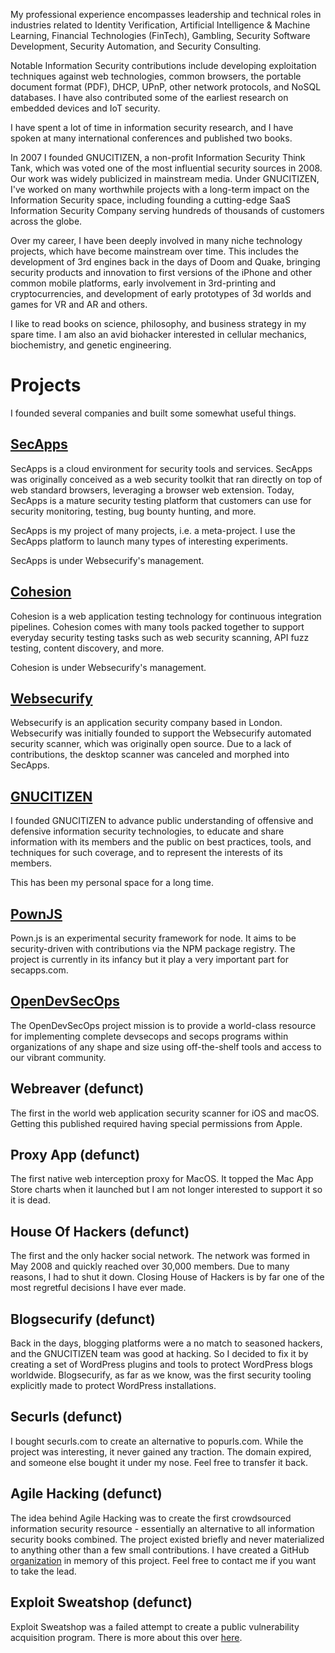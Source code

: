My professional experience encompasses leadership and technical roles in industries related to Identity Verification, Artificial Intelligence & Machine Learning, Financial Technologies (FinTech), Gambling, Security Software Development, Security Automation, and Security Consulting.

Notable Information Security contributions include developing exploitation techniques against web technologies, common browsers, the portable document format (PDF), DHCP, UPnP, other network protocols, and NoSQL databases. I have also contributed some of the earliest research on embedded devices and IoT security.

I have spent a lot of time in information security research, and I have spoken at many international conferences and published two books.

In 2007 I founded GNUCITIZEN, a non-profit Information Security Think Tank, which was voted one of the most influential security sources in 2008. Our work was widely publicized in mainstream media. Under GNUCITIZEN, I've worked on many worthwhile projects with a long-term impact on the Information Security space, including founding a cutting-edge SaaS Information Security Company serving hundreds of thousands of customers across the globe.

Over my career, I have been deeply involved in many niche technology projects, which have become mainstream over time. This includes the development of 3rd engines back in the days of Doom and Quake, bringing security products and innovation to first versions of the iPhone and other common mobile platforms, early involvement in 3rd-printing and cryptocurrencies, and development of early prototypes of 3d worlds and games for VR and AR and others.

I like to read books on science, philosophy, and business strategy in my spare time. I am also an avid biohacker interested in cellular mechanics,  biochemistry, and genetic engineering.

# Projects

I founded several companies and built some somewhat useful things.

## [SecApps](https://secapps.com)

SecApps is a cloud environment for security tools and services. SecApps was originally conceived as a web security toolkit that ran directly on top of web standard browsers, leveraging a browser web extension. Today, SecApps is a mature security testing platform that customers can use for security monitoring, testing, bug bounty hunting, and more.

SecApps is my project of many projects, i.e. a meta-project. I use the SecApps platform to launch many types of interesting experiments.

SecApps is under Websecurify's management.

## [Cohesion](https://cohesion.sh)

Cohesion is a web application testing technology for continuous integration pipelines. Cohesion comes with many tools packed together to support everyday security testing tasks such as web security scanning, API fuzz testing, content discovery, and more.

Cohesion is under Websecurify's management.

## [Websecurify](https://websecurify.com)

Websecurify is an application security company based in London. Websecurify was initially founded to support the Websecurify automated security scanner, which was originally open source. Due to a lack of contributions, the desktop scanner was canceled and morphed into SecApps.

## [GNUCITIZEN](https://gnucitizen.org)

I founded GNUCITIZEN to advance public understanding of offensive and defensive information security technologies, to educate and share information with its members and the public on best practices, tools, and techniques for such coverage, and to represent the interests of its members.

This has been my personal space for a long time.

## [PownJS](https://pownjs.com)

Pown.js is an experimental security framework for node. It aims to be security-driven with contributions via the NPM package registry. The project is currently in its infancy but it play a very important part for secapps.com.

## [OpenDevSecOps](https://opendevsecops.org)

The OpenDevSecOps project mission is to provide a world-class resource for implementing complete devsecops and secops programs within organizations of any shape and size using off-the-shelf tools and access to our vibrant community.

## Webreaver (defunct)

The first in the world web application security scanner for iOS and macOS. Getting this published required having special permissions from Apple.

## Proxy App (defunct)

The first native web interception proxy for MacOS. It topped the Mac App Store charts when it launched but I am not longer interested to support it so it is dead.

## House Of Hackers (defunct)

The first and the only hacker social network. The network was formed in May 2008 and quickly reached over 30,000 members. Due to many reasons, I had to shut it down. Closing House of Hackers is by far one of the most regretful decisions I have ever made.

## Blogsecurify (defunct)

Back in the days, blogging platforms were a no match to seasoned hackers, and the GNUCITIZEN team was good at hacking. So I decided to fix it by creating a set of WordPress plugins and tools to protect WordPress blogs worldwide. Blogsecurify, as far as we know, was the first security tooling explicitly made to protect WordPress installations.

## Securls (defunct)

I bought securls.com to create an alternative to popurls.com. While the project was interesting, it never gained any traction. The domain expired, and someone else bought it under my nose. Feel free to transfer it back.

## Agile Hacking (defunct)

The idea behind Agile Hacking was to create the first crowdsourced information security resource - essentially an alternative to all information security books combined. The project existed briefly and never materialized to anything other than a few small contributions. I have created a GitHub [organization](https://github.com/agilehacking) in memory of this project. Feel free to contact me if you want to take the lead.

## Exploit Sweatshop (defunct)

Exploit Sweatshop was a failed attempt to create a public vulnerability acquisition program. There is more about this over [here](https://www.gnucitizen.org/blog/exploit-sweatshop/).
